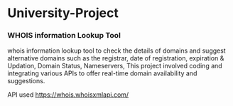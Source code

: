 # University-Project
### WHOIS information Lookup Tool
whois information lookup tool to check the details of domains and suggest alternative domains such as the registrar, date of registration, expiration & Updation, Domain Status, Nameservers,  This project involved coding and integrating various APIs to offer real-time domain availability and suggestions.

API used https://whois.whoisxmlapi.com/
